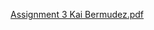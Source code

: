 [Assignment 3 Kai Bermudez.pdf](https://github.com/KaiBermudez1/datasciencekaibermudez/files/6611289/Assignment.3.Kai.Bermudez.pdf)
